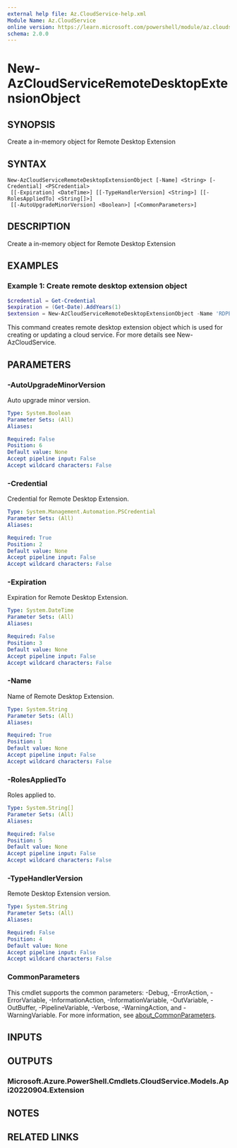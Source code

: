 ```yaml
---
external help file: Az.CloudService-help.xml
Module Name: Az.CloudService
online version: https://learn.microsoft.com/powershell/module/az.cloudservice/new-azcloudserviceremotedesktopextensionobject
schema: 2.0.0
---
```


# New-AzCloudServiceRemoteDesktopExtensionObject

## SYNOPSIS
Create a in-memory object for Remote Desktop Extension

## SYNTAX

```
New-AzCloudServiceRemoteDesktopExtensionObject [-Name] <String> [-Credential] <PSCredential>
 [[-Expiration] <DateTime>] [[-TypeHandlerVersion] <String>] [[-RolesAppliedTo] <String[]>]
 [[-AutoUpgradeMinorVersion] <Boolean>] [<CommonParameters>]
```

## DESCRIPTION
Create a in-memory object for Remote Desktop Extension

## EXAMPLES

### Example 1: Create remote desktop extension object
```powershell
$credential = Get-Credential
$expiration = (Get-Date).AddYears(1)
$extension = New-AzCloudServiceRemoteDesktopExtensionObject -Name 'RDPExtension' -Credential $credential -Expiration $expiration -TypeHandlerVersion '1.2.1'
```

This command creates remote desktop extension object which is used for creating or updating a cloud service.
For more details see New-AzCloudService.

## PARAMETERS

### -AutoUpgradeMinorVersion
Auto upgrade minor version.

```yaml
Type: System.Boolean
Parameter Sets: (All)
Aliases:

Required: False
Position: 6
Default value: None
Accept pipeline input: False
Accept wildcard characters: False
```

### -Credential
Credential for Remote Desktop Extension.

```yaml
Type: System.Management.Automation.PSCredential
Parameter Sets: (All)
Aliases:

Required: True
Position: 2
Default value: None
Accept pipeline input: False
Accept wildcard characters: False
```

### -Expiration
Expiration for Remote Desktop Extension.

```yaml
Type: System.DateTime
Parameter Sets: (All)
Aliases:

Required: False
Position: 3
Default value: None
Accept pipeline input: False
Accept wildcard characters: False
```

### -Name
Name of Remote Desktop Extension.

```yaml
Type: System.String
Parameter Sets: (All)
Aliases:

Required: True
Position: 1
Default value: None
Accept pipeline input: False
Accept wildcard characters: False
```

### -RolesAppliedTo
Roles applied to.

```yaml
Type: System.String[]
Parameter Sets: (All)
Aliases:

Required: False
Position: 5
Default value: None
Accept pipeline input: False
Accept wildcard characters: False
```

### -TypeHandlerVersion
Remote Desktop Extension version.

```yaml
Type: System.String
Parameter Sets: (All)
Aliases:

Required: False
Position: 4
Default value: None
Accept pipeline input: False
Accept wildcard characters: False
```

### CommonParameters
This cmdlet supports the common parameters: -Debug, -ErrorAction, -ErrorVariable, -InformationAction, -InformationVariable, -OutVariable, -OutBuffer, -PipelineVariable, -Verbose, -WarningAction, and -WarningVariable. For more information, see [about_CommonParameters](http://go.microsoft.com/fwlink/?LinkID=113216).

## INPUTS

## OUTPUTS

### Microsoft.Azure.PowerShell.Cmdlets.CloudService.Models.Api20220904.Extension

## NOTES

## RELATED LINKS
